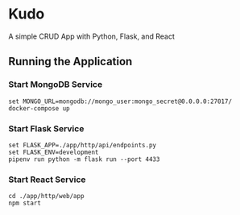 # Kudo

A simple CRUD App with Python, Flask, and React

## Running the Application

### Start MongoDB Service

```
set MONGO_URL=mongodb://mongo_user:mongo_secret@0.0.0.0:27017/
docker-compose up
```

### Start Flask Service

```
set FLASK_APP=./app/http/api/endpoints.py
set FLASK_ENV=development
pipenv run python -m flask run --port 4433
```

### Start React Service

```
cd ./app/http/web/app
npm start
```
